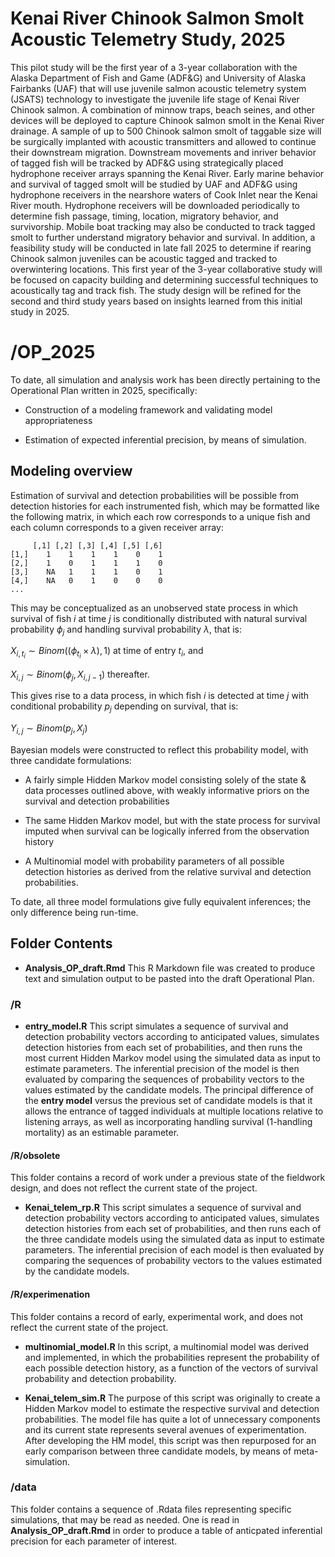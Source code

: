 # Kenai River Chinook Salmon Smolt Acoustic Telemetry Study, 2025

This pilot study will be the first year of a 3-year collaboration with the 
Alaska Department of Fish and Game (ADF&G) and University of Alaska Fairbanks 
(UAF) that will use juvenile salmon acoustic telemetry system (JSATS) technology 
to investigate the juvenile life stage of Kenai River Chinook salmon. A 
combination of minnow traps, beach seines, and other devices will be deployed to 
capture Chinook salmon smolt in the Kenai River drainage. A sample of up to 500 
Chinook salmon smolt of taggable size will be surgically implanted with acoustic 
transmitters and allowed to continue their downstream migration. Downstream 
movements and inriver behavior of tagged fish will be tracked by ADF&G using 
strategically placed hydrophone receiver arrays spanning the Kenai River. Early 
marine behavior and survival of tagged smolt will be studied by UAF and ADF&G 
using hydrophone receivers in the nearshore waters of Cook Inlet near the Kenai 
River mouth. Hydrophone receivers will be downloaded periodically to determine 
fish passage, timing, location, migratory behavior, and survivorship. Mobile 
boat tracking may also be conducted to track tagged smolt to further understand 
migratory behavior and survival.  In addition, a feasibility study will be 
conducted in late fall 2025 to determine if rearing Chinook salmon juveniles 
can be acoustic tagged and tracked to overwintering locations. This first year 
of the 3-year collaborative study will be focused on capacity building and 
determining successful techniques to acoustically tag and track fish. The 
study design will be refined for the second and third study years based on 
insights learned from this initial study in 2025. 

# /OP_2025

To date, all simulation and analysis work has been directly pertaining to the 
Operational Plan written in 2025, specifically:

* Construction of a modeling framework and validating model appropriateness

* Estimation of expected inferential precision, by means of simulation.

## Modeling overview

Estimation of survival and detection probabilities will be possible from detection
histories for each instrumented fish, which may be formatted like the following 
matrix, in which each row corresponds to a unique fish and each column corresponds
to a given receiver array:

         [,1] [,2] [,3] [,4] [,5] [,6]
    [1,]    1    1    1    1    0    1
    [2,]    1    0    1    1    1    0
    [3,]    NA   1    1    1    0    1
    [4,]    NA   0    1    0    0    0
    ...

This may be conceptualized as an unobserved state process in which survival of 
fish $i$ at time $j$ is conditionally distributed with natural survival probability 
$\phi_j$ and handling survival probability $\lambda$, that is:

$X_{i,t_i} \sim Binom \left((\phi_{t_i} \times \lambda), 1 \right)$ at time of
entry $t_i$, and

$X_{i,j} \sim Binom(\phi_j, X_{i,j-1})$ thereafter.

This gives rise to a data process, in which fish $i$ is detected at time $j$ 
with conditional probability $p_j$ depending on survival, that is:

$Y_{i,j} \sim Binom(p_j, X_j)$

Bayesian models were constructed to reflect this probability model, with three 
candidate formulations:

* A fairly simple Hidden Markov model consisting solely of the state & data processes
outlined above, with weakly informative priors on the survival and detection 
probabilities

* The same Hidden Markov model, but with the state process for survival imputed
when survival can be logically inferred from the observation history

* A Multinomial model with probability parameters of all possible detection histories
as derived from the relative survival and detection probabilities.

To date, all three model formulations give fully equivalent inferences; the only
difference being run-time.

## Folder Contents

* **Analysis_OP_draft.Rmd** This R Markdown file was created to produce text and
simulation output to be pasted into the draft Operational Plan.

### /R

* **entry_model.R** This script simulates a sequence of survival and detection
probability vectors according to anticipated values, simulates detection histories 
from each set of probabilities, and then runs the most current Hidden Markov model 
using the simulated data as input to estimate parameters.  The inferential precision
of the model is then evaluated by comparing the sequences of probability vectors
to the values estimated by the candidate models.  The principal difference of the 
**entry model** versus the previous set of candidate models is that it allows 
the entrance of tagged individuals at multiple locations relative to listening 
arrays, as well as incorporating handling survival (1-handling mortality) as 
an estimable parameter.

#### /R/obsolete 

This folder contains a record of work under a previous state of the fieldwork 
design, and does not reflect
the current state of the project.

* **Kenai_telem_rp.R** This script simulates a sequence of survival and detection
probability vectors according to anticipated values, simulates detection histories 
from each set of probabilities, and then runs each of the three candidate models 
using the simulated data as input to estimate parameters.  The inferential precision
of each model is then evaluated by comparing the sequences of probability vectors
to the values estimated by the candidate models.

#### /R/experimenation 

This folder contains a record of early, experimental work, and does not reflect
the current state of the project.

* **multinomial_model.R** In this script, a multinomial model was derived and 
implemented, in which the probabilities represent the probability of each possible
detection history, as a function of the vectors of survival probability and 
detection probability.  

* **Kenai_telem_sim.R** The purpose of this script was originally to create a 
Hidden Markov model to estimate the respective survival and detection probabilities.
The model file has quite a lot of unnecessary components and its current state 
represents several avenues of experimentation.  After developing the HM model, 
this script was then repurposed for an early comparison between three candidate 
models, by means of meta-simulation.  


### /data

This folder contains a sequence of .Rdata files representing specific simulations,
that may be read as needed.  One is read in **Analysis_OP_draft.Rmd** in order to
produce a table of anticpated inferential precision for each parameter of interest.